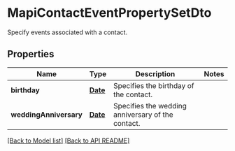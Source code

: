 # MapiContactEventPropertySetDto

Specify events associated with a contact.             

## Properties
Name | Type | Description | Notes
------------ | ------------- | ------------- | -------------
**birthday** | [**Date**](Date.md) | Specifies the birthday of the contact. | 
**weddingAnniversary** | [**Date**](Date.md) | Specifies the wedding anniversary of the contact.              | 




[[Back to Model list]](Models.md) [[Back to API README]](README.md)
